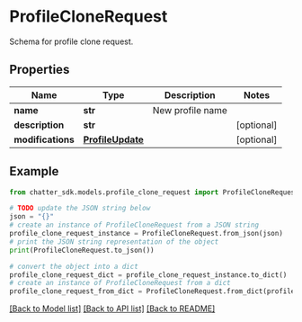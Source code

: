 # ProfileCloneRequest

Schema for profile clone request.

## Properties

Name | Type | Description | Notes
------------ | ------------- | ------------- | -------------
**name** | **str** | New profile name | 
**description** | **str** |  | [optional] 
**modifications** | [**ProfileUpdate**](ProfileUpdate.md) |  | [optional] 

## Example

```python
from chatter_sdk.models.profile_clone_request import ProfileCloneRequest

# TODO update the JSON string below
json = "{}"
# create an instance of ProfileCloneRequest from a JSON string
profile_clone_request_instance = ProfileCloneRequest.from_json(json)
# print the JSON string representation of the object
print(ProfileCloneRequest.to_json())

# convert the object into a dict
profile_clone_request_dict = profile_clone_request_instance.to_dict()
# create an instance of ProfileCloneRequest from a dict
profile_clone_request_from_dict = ProfileCloneRequest.from_dict(profile_clone_request_dict)
```
[[Back to Model list]](../README.md#documentation-for-models) [[Back to API list]](../README.md#documentation-for-api-endpoints) [[Back to README]](../README.md)



